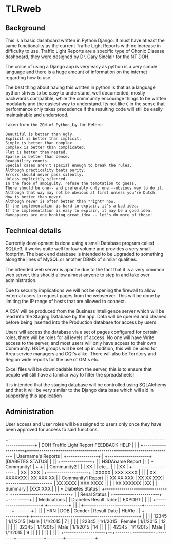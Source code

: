 # TLRweb

## Background
This is a basic dashboard written in Python Django. It must have atleast the same functionality as the current Traffic Light Reports with no increase in difficulty to use. Traffic Light Reports are a specific type of Chonic Disease dashboard, they were designed by Dr. Gary Sinclair for the NT DOH.

The coice of using a Django app is very easy as python is a very simple language and there is a huge amount of information on the internet regarding how to use.

The best thing about having this written in python is that as a language python strives to be easy to understand, well documented, mostly backwards compatible; while the community encourage things to be written modularly and the easiest way to understand. Its not like `C` in the sense that performance only takes precedence if the resulting code will still be easily maintainable and understood.

Taken from `the ZEN of Python`, by Tim Peters:

    Beautiful is better than ugly.
    Explicit is better than implicit.
    Simple is better than complex.
    Complex is better than complicated.
    Flat is better than nested.
    Sparse is better than dense.
    Readability counts.
    Special cases aren't special enough to break the rules.
    Although practicality beats purity.
    Errors should never pass silently.
    Unless explicitly silenced.
    In the face of ambiguity, refuse the temptation to guess.
    There should be one-- and preferably only one --obvious way to do it.
    Although that way may not be obvious at first unless you're Dutch.
    Now is better than never.
    Although never is often better than *right* now.
    If the implementation is hard to explain, it's a bad idea.
    If the implementation is easy to explain, it may be a good idea.
    Namespaces are one honking great idea -- let's do more of those!
    
## Technical details
Currently development is done using a small Database program called SQLite3, it works quite well for low volume and provides a very small footprint. The back end database is intended to be upgraded to something along the lines of MySQL or another DBMS of similar qualities.

The intended web server is apache due to the fact that it is a very common web server, this should allow almost anyone to step in and take over administration.

Due to security implications we will not be opening the firewall to allow external users to request pages from the webserver. This will be done by limiting the IP range of hosts that are allowed to connect.

A CSV will be produced from the Business Intelligence server which will be read into the Staging Database by the app. Data will be queried and cleaned before being inserted into the Production database for access by users.

Users will access the database via a set of pages configured for certain roles, there will be roles for all levels of access. No one will have Write access to the server, and most users will only have access to their own Community. HSDA groups will be set up in addition, this will be used for Area service managers and CQI's alike. There will also be Territory and Region wide reports for the use of GM's etc.

Excel files will be downloadable from the server, this is to ensure that people will still have a familiar way to filter the spreadsheets!

It is intended that the staging database will be controlled using SQLAlchemy and that it will be very similar to the Django data base which will aid in supporting this application



## Administration
User access and User roles will be assigned to users only once they have been approved for access to said functions.


+------------------------------------------------------------------------------------------+
| DOH   Traffic Light Report                                               FEEDBACK  HELP  |
|                                                                                          |
+--------------------+---------------------------------------------------------------------+
| Username's Reports |  +---------------+                                                  |
+--------------------+  |DIABETES STATUS|                                                  |
|                    |  +---------------+                                                  |
|   HSDAname Report  |                                                                     |
| * Community1       |  +                                   +                              |
|   Community2       |  |                                   |  XX                          |
|   etc...           |  |                                   |   XX                         |
+--------------------+  |       XX                          |    XXX                       |
+--------------------+  |      XXXXX                        |      XXX        XXXX         |
|                    |  |     XX   XXXXXXX                  |        XX     XXX  XX        |
| Community1 Report  |  |    XX     XX   XXX                |         XX   XX     XXX      |
+--------------------+  |   XX             XXXX             |           XXX         XXXX   |
|                    |  |  XX                 XXXXXX        |                          XX  |
|   Summary          |  |XXX                       XXX      |                              |
| * Diabetes Status  |  +------------------------------+    +----------------------------+ |
|   Renal Status     |  +----------------------+                              +----------+ |
|   Medications      |  | Diabetes Result Table|                              |  EXPORT  | |
|                    |  +----------------------+                              +----------+ |
|                    |  +----------------------------+-------------+--------+              |
|                    |  | HRN   | DOB       | Gender | Result Date |  HbA1c |              |
+--------------------+  +---------------------------------------------------+              |
|                    |  | 12345 | 1/1/2015  | Male   | 1/1/2015    | 7      |              |
|                    |  | 22345 | 1/1/2015  | Female | 1/1/2015    | 12     |              |
|                    |  | 32345 | 1/1/2015  | Male   | 1/1/2015    | 14     |              |
|                    |  | 42345 | 1/1/2015  | Male   | 1/1/2015    | 9      |              |
|                    |  |       |           |        |             |        |              |
+--------------------+--+-------+-----------+--------+-------------+--------+--------------+
